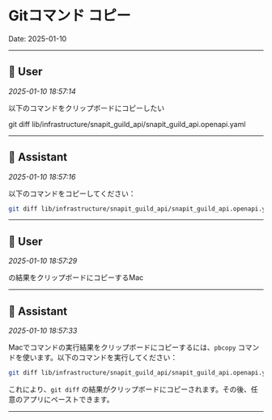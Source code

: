 # Gitコマンド コピー

Date: 2025-01-10

---

## 👤 User
*2025-01-10 18:57:14*

以下のコマンドをクリップボードにコピーしたい

git diff lib/infrastructure/snapit_guild_api/snapit_guild_api.openapi.yaml

---

## 🤖 Assistant
*2025-01-10 18:57:16*

以下のコマンドをコピーしてください：

```bash
git diff lib/infrastructure/snapit_guild_api/snapit_guild_api.openapi.yaml
```

---

## 👤 User
*2025-01-10 18:57:29*

の結果をクリップボードにコピーするMac

---

## 🤖 Assistant
*2025-01-10 18:57:33*

Macでコマンドの実行結果をクリップボードにコピーするには、`pbcopy` コマンドを使います。以下のコマンドを実行してください：

```bash
git diff lib/infrastructure/snapit_guild_api/snapit_guild_api.openapi.yaml | pbcopy
```

これにより、`git diff` の結果がクリップボードにコピーされます。その後、任意のアプリにペーストできます。

---
